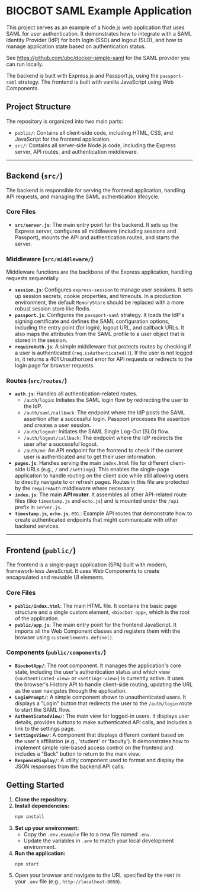 # BIOCBOT SAML Example Application

This project serves as an example of a Node.js web application that uses SAML for user authentication. It demonstrates how to integrate with a SAML Identity Provider (IdP) for both login (SSO) and logout (SLO), and how to manage application state based on authentication status.

See https://github.com/ubc/docker-simple-saml for the SAML provider you can run locally.

The backend is built with Express.js and Passport.js, using the `passport-saml` strategy. The frontend is built with vanilla JavaScript using Web Components.

## Project Structure

The repository is organized into two main parts:

-   `public/`: Contains all client-side code, including HTML, CSS, and JavaScript for the frontend application.
-   `src/`: Contains all server-side Node.js code, including the Express server, API routes, and authentication middleware.

---

## Backend (`src/`)

The backend is responsible for serving the frontend application, handling API requests, and managing the SAML authentication lifecycle.

### Core Files

-   **`src/server.js`**: The main entry point for the backend. It sets up the Express server, configures all middleware (including sessions and Passport), mounts the API and authentication routes, and starts the server.

### Middleware (`src/middleware/`)

Middleware functions are the backbone of the Express application, handling requests sequentially.

-   **`session.js`**: Configures `express-session` to manage user sessions. It sets up session secrets, cookie properties, and timeouts. In a production environment, the default `MemoryStore` should be replaced with a more robust session store like Redis.
-   **`passport.js`**: Configures the `passport-saml` strategy. It loads the IdP's signing certificate and defines the SAML configuration options, including the entry point (for login), logout URL, and callback URLs. It also maps the attributes from the SAML profile to a user object that is stored in the session.
-   **`requireAuth.js`**: A simple middleware that protects routes by checking if a user is authenticated (`req.isAuthenticated()`). If the user is not logged in, it returns a 401 Unauthorized error for API requests or redirects to the login page for browser requests.

### Routes (`src/routes/`)

-   **`auth.js`**: Handles all authentication-related routes.
    -   `/auth/login`: Initiates the SAML login flow by redirecting the user to the IdP.
    -   `/auth/saml/callback`: The endpoint where the IdP posts the SAML assertion after a successful login. Passport processes the assertion and creates a user session.
    -   `/auth/logout`: Initiates the SAML Single Log-Out (SLO) flow.
    -   `/auth/logout/callback`: The endpoint where the IdP redirects the user after a successful logout.
    -   `/auth/me`: An API endpoint for the frontend to check if the current user is authenticated and to get their user information.
-   **`pages.js`**: Handles serving the main `index.html` file for different client-side URLs (e.g., `/` and `/settings`). This enables the single-page application to handle routing on the client side while still allowing users to directly navigate to or refresh pages. Routes in this file are protected by the `requireAuth` middleware where necessary.
-   **`index.js`**: The main **API router**. It assembles all other API-related route files (like `timestamp.js` and `echo.js`) and is mounted under the `/api` prefix in `server.js`.
-   **`timestamp.js`**, **`echo.js`**, etc.: Example API routes that demonstrate how to create authenticated endpoints that might communicate with other backend services.

---

## Frontend (`public/`)

The frontend is a single-page application (SPA) built with modern, framework-less JavaScript. It uses Web Components to create encapsulated and reusable UI elements.

### Core Files

-   **`public/index.html`**: The main HTML file. It contains the basic page structure and a single custom element, `<biocbot-app>`, which is the root of the application.
-   **`public/app.js`**: The main entry point for the frontend JavaScript. It imports all the Web Component classes and registers them with the browser using `customElements.define()`.

### Components (`public/components/`)

-   **`BiocbotApp/`**: The root component. It manages the application's core state, including the user's authentication status and which view (`<authenticated-view>` or `<settings-view>`) is currently active. It uses the browser's History API to handle client-side routing, updating the URL as the user navigates through the application.
-   **`LoginPrompt/`**: A simple component shown to unauthenticated users. It displays a "Login" button that redirects the user to the `/auth/login` route to start the SAML flow.
-   **`AuthenticatedView/`**: The main view for logged-in users. It displays user details, provides buttons to make authenticated API calls, and includes a link to the settings page.
-   **`SettingsView/`**: A component that displays different content based on the user's affiliation (e.g., 'student' or 'faculty'). It demonstrates how to implement simple role-based access control on the frontend and includes a "Back" button to return to the main view.
-   **`ResponseDisplay/`**: A utility component used to format and display the JSON responses from the backend API calls.

## Getting Started

1.  **Clone the repository.**
2.  **Install dependencies:**
    ```bash
    npm install
    ```
3.  **Set up your environment:**
    -   Copy the `.env.example` file to a new file named `.env`.
    -   Update the variables in `.env` to match your local development environment.
4.  **Run the application:**
    ```bash
    npm start
    ```
5.  Open your browser and navigate to the URL specified by the `PORT` in your `.env` file (e.g., `http://localhost:8050`).
